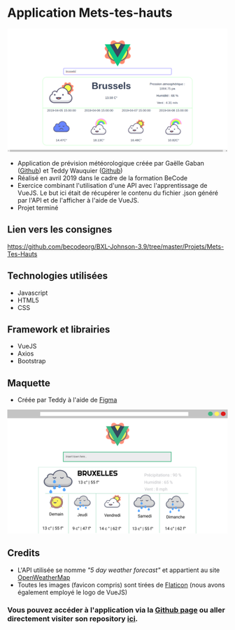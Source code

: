 # Application Mets-tes-hauts

![Capture d'écran de l'appli](vuejs/src/assets/model/screenshut.png "Maquette")  

* Application de prévision météorologique créée par Gaëlle Gaban  ([Github](https://github.com/Gaellga)) et Teddy Wauquier ([Github](https://github.com/Elleonors))  
* Réalisé en avril 2019 dans le cadre de la formation BeCode  
* Exercice combinant l'utilisation d'une API avec l'apprentissage de VueJS. Le but ici était de récupérer le contenu du fichier .json généré par l'API et de l'afficher à l'aide de VueJS.  
* Projet terminé  

## Lien vers les consignes
https://github.com/becodeorg/BXL-Johnson-3.9/tree/master/Projets/Mets-Tes-Hauts


## Technologies utilisées  

* Javascript  
* HTML5  
* CSS  

## Framework et librairies

* VueJS  
* Axios  
* Bootstrap  

## Maquette

* Créée par Teddy à l'aide de [Figma](https://www.figma.com/)  

![Maquette de l'appli](vuejs/src/assets/model/Mets-tes-hauts.png "Maquette")  

## Credits
* L'API utilisée se nomme *"5 day weather forecast"* et appartient au site [OpenWeatherMap](https://openweathermap.org/)  
* Toutes les images (favicon compris) sont tirées de [Flaticon](https://www.flaticon.com/packs/space-weather) (nous avons également employé le logo de VueJS)

  
### Vous pouvez accéder à l'application via la [Github page](https://elleonors.github.io/Mets-tes-hauts/) ou aller directement visiter son repository [ici](https://github.com/Elleonors/Mets-tes-hauts).
